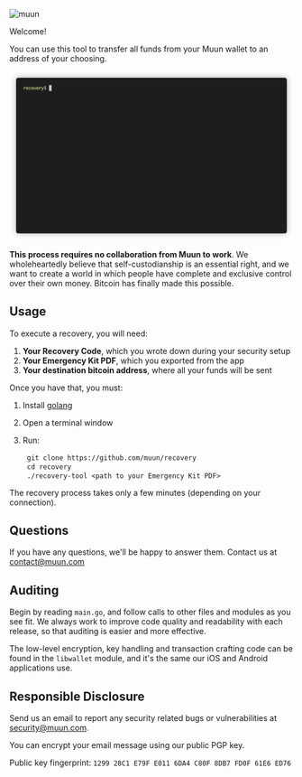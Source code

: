 ![muun](https://muun.com/images/github-banner-v2.png)

Welcome!

You can use this tool to transfer all funds from your Muun wallet to an address of your choosing.

![](readme/demo.gif)

**This process requires no collaboration from Muun to work**. We wholeheartedly believe that self-custodianship
is an essential right, and we want to create a world in which people have complete and exclusive
control over their own money. Bitcoin has finally made this possible.

## Usage

To execute a recovery, you will need:

1. **Your Recovery Code**, which you wrote down during your security setup
2. **Your Emergency Kit PDF**, which you exported from the app
3. **Your destination bitcoin address**, where all your funds will be sent

Once you have that, you must:

1. Install [golang](https://golang.org/)
2. Open a terminal window
3. Run:

        git clone https://github.com/muun/recovery
        cd recovery
        ./recovery-tool <path to your Emergency Kit PDF>

The recovery process takes only a few minutes  (depending on your connection).

## Questions

If you have any questions, we'll be happy to answer them. Contact us at [contact@muun.com](mailto:contact@muun.com)

## Auditing

Begin by reading `main.go`, and follow calls to other files and modules as you see fit. We always work
to improve code quality and readability with each release, so that auditing is easier and more effective.

The low-level encryption, key handling and transaction crafting code can be found in the `libwallet`
module, and it's the same our iOS and Android applications use.


## Responsible Disclosure

Send us an email to report any security related bugs or vulnerabilities at [security@muun.com](mailto:security@muun.com).

You can encrypt your email message using our public PGP key.

Public key fingerprint: `1299 28C1 E79F E011 6DA4 C80F 8DB7 FD0F 61E6 ED76`